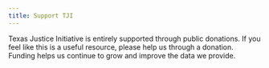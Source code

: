 ```yaml
---
title: Support TJI
---
```

Texas Justice Initiative is entirely supported through public donations. If you feel like this is a useful resource, please help us through a donation. Funding helps us continue to grow and improve the data we provide.